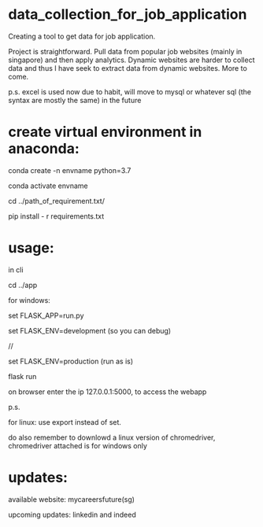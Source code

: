 # data_collection_for_job_application
Creating a tool to get data for job application.

Project is straightforward. Pull data from popular job websites (mainly in singapore) and then apply analytics. Dynamic websites are harder to collect data and thus
I have seek to extract data from dynamic websites. More to come.

p.s. excel is used now due to habit, will move to mysql or whatever sql (the syntax are mostly the same) in the future


# create virtual environment in anaconda:

conda create -n envname python=3.7

conda activate envname

cd ../path_of_requirement.txt/

pip install - r requirements.txt

# usage:

in cli

cd ../app

for windows:

set FLASK_APP=run.py

set FLASK_ENV=development (so you can debug)

//

set FLASK_ENV=production (run as is)

flask run

on browser enter the ip 127.0.0.1:5000, to access the webapp

p.s.

for linux:
use export instead of set.

do also remember to downlowd a linux version of chromedriver, chromedriver attached is for windows only


# updates:

available website: mycareersfuture(sg)

upcoming updates: linkedin and indeed


